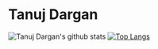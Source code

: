 # Tanuj Dargan
![Tanuj Dargan's github stats](https://github-readme-stats.vercel.app/api?username=tanujdargan&show_icons=true&hide_border=true&theme=dark)
[![Top Langs](https://github-readme-stats.vercel.app/api/top-langs/?username=tanujdargan&layout=compact&theme=dark)](https://github.com/anuraghazra/github-readme-stats)
